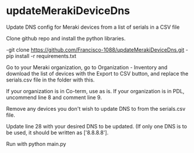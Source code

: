 # updateMerakiDeviceDns
Update DNS config for Meraki devices from a list of serials in a CSV file

Clone github repo and install the python libraries.

-git clone https://github.com/Francisco-1088/updateMerakiDeviceDns.git
-pip install -r requirements.txt

Go to your Meraki organization, go to Organization - Inventory and download the list of devices with the Export to CSV button, and replace the serials.csv file in the folder with this.

If your organization is in Co-term, use as is. If your organization is in PDL, uncommend line 8 and comment line 9.

Remove any devices you don't wish to update DNS to from the serials.csv file.

Update line 28 with your desired DNS to be updated. (If only one DNS is to be used, it should be written as ['8.8.8.8'].

Run with python main.py
